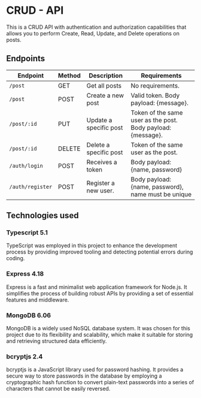 # CRUD - API

This is a CRUD API with authentication and authorization capabilities that allows you to perform Create, Read, Update, and Delete operations on posts.

## Endpoints

| Endpoint         | Method | Description            | Requirements                                                 |
| ---------------- | ------ | ---------------------- | ------------------------------------------------------------ |
| `/post`          | GET    | Get all posts          | No requirements.                                             |
| `/post`          | POST   | Create a new post      | Valid token. Body payload: {message}.                        |
| `/post/:id`      | PUT    | Update a specific post | Token of the same user as the post. Body payload: {message}. |
| `/post/:id`      | DELETE | Delete a specific post | Token of the same user as the post.                          |
| `/auth/login`    | POST   | Receives a token       | Body payload: {name, password}                               |
| `/auth/register` | POST   | Register a new user.   | Body payload: {name, password}, name must be unique          |

## Technologies used

### Typescript 5.1

TypeScript was employed in this project to enhance the development process by providing improved tooling and detecting potential errors during coding.

### Express 4.18

Express is a fast and minimalist web application framework for Node.js. It simplifies the process of building robust APIs by providing a set of essential features and middleware.

### MongoDB 6.06

MongoDB is a widely used NoSQL database system. It was chosen for this project due to its flexibility and scalability, which make it suitable for storing and retrieving structured data efficiently.

### bcryptjs 2.4

bcryptjs is a JavaScript library used for password hashing. It provides a secure way to store passwords in the database by employing a cryptographic hash function to convert plain-text passwords into a series of characters that cannot be easily reversed.

